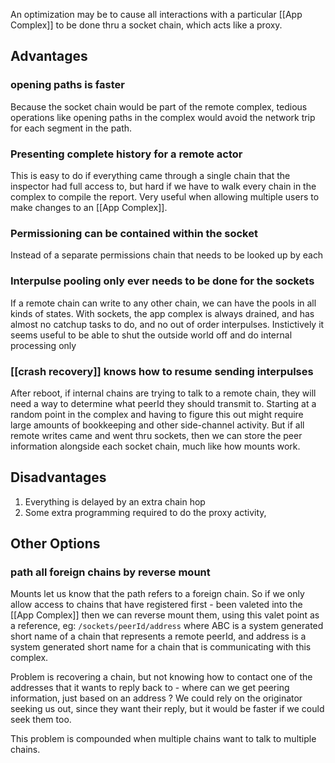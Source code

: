 An optimization may be to cause all interactions with a particular [[App Complex]] to be done thru a socket chain, which acts like a proxy.

## Advantages
### opening paths is faster
Because the socket chain would be part of the remote complex, tedious operations like opening paths in the complex would avoid the network trip for each segment in the path.

### Presenting complete history for a remote actor
This is easy to do if everything came through a single chain that the inspector had full access to, but hard if we have to walk every chain in the complex to compile the report.  Very useful when allowing multiple users to make changes to an [[App Complex]].

### Permissioning can be contained within the socket
Instead of a separate permissions chain that needs to be looked up by each 

### Interpulse pooling only ever needs to be done for the sockets
If a remote chain can write to any other chain, we can have the pools in all kinds of states.  With sockets, the app complex is always drained, and has almost no catchup tasks to do, and no out of order interpulses.  Instictively it seems useful to be able to shut the outside world off and do internal processing only

### [[crash recovery]] knows how to resume sending interpulses
After reboot, if internal chains are trying to talk to a remote chain, they will need a way to determine what peerId they should transmit to.  Starting at a random point in the complex and having to figure this out might require large amounts of bookkeeping and other side-channel activity.  But if all remote writes came and went thru sockets, then we can store the peer information alongside each socket chain, much like how mounts work.

## Disadvantages
1. Everything is delayed by an extra chain hop
2. Some extra programming required to do the proxy activity, 

## Other Options
### path all foreign chains by reverse mount
Mounts let us know that the path refers to a foreign chain.  So if we only allow access to chains that have registered first - been valeted into the [[App Complex]] then we can reverse mount them, using this valet point as a reference, eg: `/sockets/peerId/address` where ABC is a system generated short name of a chain that represents a remote peerId, and address is a system generated short name for a chain that is communicating with this complex.

Problem is recovering a chain, but not knowing how to contact one of the addresses that it wants to reply back to - where can we get peering information, just based on an address ?
We could rely on the originator seeking us out, since they want their reply, but it would be faster if we could seek them too.

This problem is compounded when multiple chains want to talk to multiple chains.